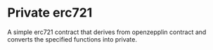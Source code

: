 # Private erc721

A simple erc721 contract that derives from openzepplin contract and converts the specified functions into private.

